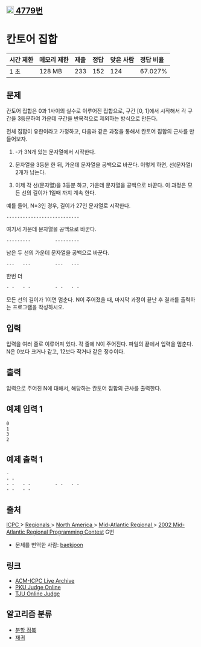 ## [<img src="https://d2gd6pc034wcta.cloudfront.net/tier/7.svg" width=20> 4779번](https://www.acmicpc.net/problem/4779)

# 칸토어 집합

| 시간 제한 | 메모리 제한 | 제출 | 정답 | 맞은 사람 | 정답 비율 |
| :-------- | :---------- | :--- | :--- | :-------- | :-------- |
| 1 초      | 128 MB      | 233  | 152  | 124       | 67.027%   |

## 문제

칸토어 집합은 0과 1사이의 실수로 이루어진 집합으로, 구간 [0, 1]에서 시작해서 각 구간을 3등분하여 가운데 구간을 반복적으로 제외하는 방식으로 만든다.

전체 집합이 유한이라고 가정하고, 다음과 같은 과정을 통해서 칸토어 집합의 근사를 만들어보자.

1. -가 3N개 있는 문자열에서 시작한다.

2. 문자열을 3등분 한 뒤, 가운데 문자열을 공백으로 바꾼다. 이렇게 하면, 선(문자열) 2개가 남는다.

3. 이제 각 선(문자열)을 3등분 하고, 가운데 문자열을 공백으로 바꾼다. 이 과정은 모든 선의 길이가 1일때 까지 계속 한다.

예를 들어, N=3인 경우, 길이가 27인 문자열로 시작한다.

```
---------------------------
```

여기서 가운데 문자열을 공백으로 바꾼다.

```
---------         ---------
```

남은 두 선의 가운데 문자열을 공백으로 바꾼다.

```
---   ---         ---   ---
```

한번 더

```
- -   - -         - -   - -
```

모든 선의 길이가 1이면 멈춘다. N이 주어졌을 때, 마지막 과정이 끝난 후 결과를 출력하는 프로그램을 작성하시오.

## 입력

입력을 여러 줄로 이루어져 있다. 각 줄에 N이 주어진다. 파일의 끝에서 입력을 멈춘다. N은 0보다 크거나 같고, 12보다 작거나 같은 정수이다.

## 출력

입력으로 주어진 N에 대해서, 해당하는 칸토어 집합의 근사를 출력한다.

## 예제 입력 1 

```
0
1
3
2
```

## 예제 출력 1 

```
-
- -
- -   - -         - -   - -
- -   - -
```

## 출처

[ICPC ](https://www.acmicpc.net/category/1)> [Regionals ](https://www.acmicpc.net/category/7)> [North America ](https://www.acmicpc.net/category/8)> [Mid-Atlantic Regional ](https://www.acmicpc.net/category/38)> [2002 Mid-Atlantic Regional Programming Contest](https://www.acmicpc.net/category/detail/168) G번

- 문제를 번역한 사람: [baekjoon](https://www.acmicpc.net/user/baekjoon)

## 링크

- [ACM-ICPC Live Archive](https://icpcarchive.ecs.baylor.edu/index.php?option=com_onlinejudge&Itemid=8&page=show_problem&problem=647)
- [PKU Judge Online](http://poj.org/problem?id=2876)
- [TJU Online Judge](http://acm.tju.edu.cn/toj/showp1823.html)

## 알고리즘 분류

- [분할 정복](https://www.acmicpc.net/problem/tag/24)
- [재귀](https://www.acmicpc.net/problem/tag/62)
